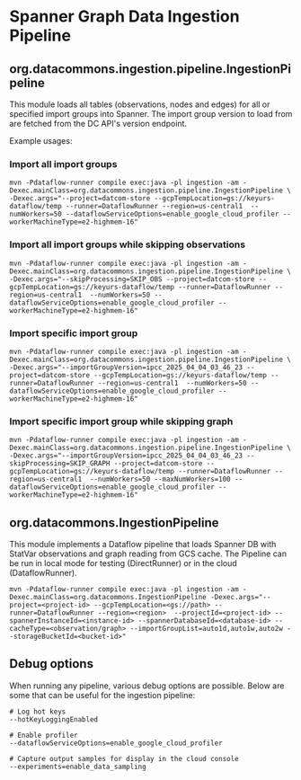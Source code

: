 # Spanner Graph Data Ingestion Pipeline

## org.datacommons.ingestion.pipeline.IngestionPipeline

This module loads all tables (observations, nodes and edges) for all or specified import groups into Spanner.
The import group version to load from are fetched from the DC API's version endpoint.

Example usages:

### Import all import groups

```shell
mvn -Pdataflow-runner compile exec:java -pl ingestion -am -Dexec.mainClass=org.datacommons.ingestion.pipeline.IngestionPipeline \
-Dexec.args="--project=datcom-store --gcpTempLocation=gs://keyurs-dataflow/temp --runner=DataflowRunner --region=us-central1  --numWorkers=50 --dataflowServiceOptions=enable_google_cloud_profiler --workerMachineType=e2-highmem-16"
```

### Import all import groups while skipping observations

```shell
mvn -Pdataflow-runner compile exec:java -pl ingestion -am -Dexec.mainClass=org.datacommons.ingestion.pipeline.IngestionPipeline \
-Dexec.args="--skipProcessing=SKIP_OBS --project=datcom-store --gcpTempLocation=gs://keyurs-dataflow/temp --runner=DataflowRunner --region=us-central1  --numWorkers=50 --dataflowServiceOptions=enable_google_cloud_profiler --workerMachineType=e2-highmem-16"
```

### Import specific import group

```shell
mvn -Pdataflow-runner compile exec:java -pl ingestion -am -Dexec.mainClass=org.datacommons.ingestion.pipeline.IngestionPipeline \
-Dexec.args="--importGroupVersion=ipcc_2025_04_04_03_46_23 --project=datcom-store --gcpTempLocation=gs://keyurs-dataflow/temp --runner=DataflowRunner --region=us-central1  --numWorkers=50 --dataflowServiceOptions=enable_google_cloud_profiler --workerMachineType=e2-highmem-16"
```

### Import specific import group while skipping graph

```shell
mvn -Pdataflow-runner compile exec:java -pl ingestion -am -Dexec.mainClass=org.datacommons.ingestion.pipeline.IngestionPipeline \
-Dexec.args="--importGroupVersion=ipcc_2025_04_04_03_46_23 --skipProcessing=SKIP_GRAPH --project=datcom-store --gcpTempLocation=gs://keyurs-dataflow/temp --runner=DataflowRunner --region=us-central1  --numWorkers=50 --maxNumWorkers=100 --dataflowServiceOptions=enable_google_cloud_profiler --workerMachineType=e2-highmem-16"
```

## org.datacommons.IngestionPipeline

This module implements a Dataflow pipeline that loads Spanner DB with StatVar observations and graph reading from GCS cache. The Pipeline can be run in local mode for testing (DirectRunner) or in the cloud (DataflowRunner).

```shell
mvn -Pdataflow-runner compile exec:java -pl ingestion -am -Dexec.mainClass=org.datacommons.IngestionPipeline -Dexec.args="--project=<project-id> --gcpTempLocation=<gs://path> --runner=DataflowRunner --region=<region>  --projectId=<project-id> --spannerInstanceId=<instance-id> --spannerDatabaseId=<database-id> --cacheType=<observation/graph> --importGroupList=auto1d,auto1w,auto2w --storageBucketId=<bucket-id>"
```

## Debug options

When running any pipeline, various debug options are possible. Below are some that can be useful for the ingestion pipeline:

```shell
# Log hot keys
--hotKeyLoggingEnabled

# Enable profiler
--dataflowServiceOptions=enable_google_cloud_profiler

# Capture output samples for display in the cloud console
--experiments=enable_data_sampling
```
